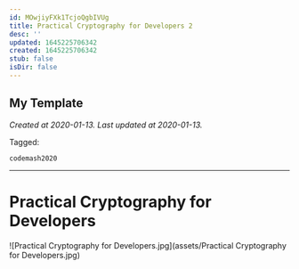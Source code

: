 ```yaml
---
id: MOwjiyFXk1TcjoQgbIVUg
title: Practical Cryptography for Developers 2
desc: ''
updated: 1645225706342
created: 1645225706342
stub: false
isDir: false
---
```

My Template
---

_Created at 2020-01-13._
_Last updated at 2020-01-13._



Tagged: 
```
codemash2020
```


---

# Practical Cryptography for Developers


![Practical Cryptography for Developers.jpg](assets/Practical Cryptography for Developers.jpg)

